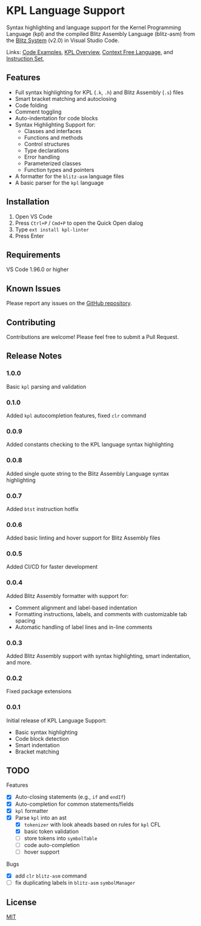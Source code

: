 # KPL Language Support

Syntax highlighting and language support for the Kernel Programming Language
(kpl) and the compiled Blitz Assembly Language (blitz-asm) from the
[Blitz System](https://web.cecs.pdx.edu/~harry/Blitz/) (v2.0) in Visual
Studio Code.

Links:
[Code Examples](https://web.cecs.pdx.edu/~harry/Blitz/OSProject/p2/),
[KPL Overview](https://web.cecs.pdx.edu/~harry/Blitz/BlitzDoc/KPLOverview.pdf),
[Context Free Language](https://web.cecs.pdx.edu/~harry/Blitz/BlitzDoc/Syntax.pdf), and
[Instruction Set](https://web.cecs.pdx.edu/~harry/Blitz/BlitzDoc/InstructionSet.pdf),

## Features

- Full syntax highlighting for KPL (`.k`, `.h`) and Blitz Assembly (`.s`) files
- Smart bracket matching and autoclosing
- Code folding
- Comment toggling
- Auto-indentation for code blocks
- Syntax Highlighting Support for:
  - Classes and interfaces
  - Functions and methods
  - Control structures
  - Type declarations
  - Error handling
  - Parameterized classes
  - Function types and pointers
- A formatter for the `blitz-asm` language files
- A basic parser for the `kpl` language

## Installation

1. Open VS Code
2. Press `Ctrl+P` / `Cmd+P` to open the Quick Open dialog
3. Type `ext install kpl-linter`
4. Press Enter

## Requirements

VS Code 1.96.0 or higher

## Known Issues

Please report any issues on the [GitHub repository](https://github.com/Cwooper/kpl-linter).

## Contributing

Contributions are welcome! Please feel free to submit a Pull Request.

## Release Notes

### 1.0.0

Basic `kpl` parsing and validation

### 0.1.0

Added `kpl` autocompletion features, fixed `clr` command


### 0.0.9

Added constants checking to the KPL language syntax highlighting

### 0.0.8

Added single quote string to the Blitz Assembly Language syntax highlighting

### 0.0.7

Added `btst` instruction hotfix

### 0.0.6

Added basic linting and hover support for Blitz Assembly files

### 0.0.5

Added CI/CD for faster development

### 0.0.4

Added Blitz Assembly formatter with support for:
- Comment alignment and label-based indentation
- Formatting instructions, labels, and comments with customizable tab spacing
- Automatic handling of label lines and in-line comments

### 0.0.3

Added Blitz Assembly support with syntax highlighting, smart indentation, and more.

### 0.0.2

Fixed package extensions

### 0.0.1

Initial release of KPL Language Support:
- Basic syntax highlighting
- Code block detection
- Smart indentation
- Bracket matching

## TODO

Features

- [x] Auto-closing statements (e.g., `if` and `endIf`)
- [x] Auto-completion for common statements/fields
- [x] `kpl` formatter
- [x] Parse `kpl` into an ast
  - [x] `tokenizer` with look aheads based on rules for `kpl` CFL
  - [x] basic token validation
  - [ ] store tokens into `symbolTable`
  - [ ] code auto-completion
  - [ ] hover support

Bugs

- [x] add `clr` `blitz-asm` command
- [ ] fix duplicating labels in `blitz-asm` `symbolManager`

## License

[MIT](LICENSE)
